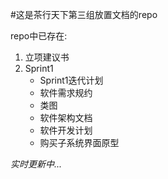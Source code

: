 ﻿#这是茶行天下第三组放置文档的repo


repo中已存在:


1. 立项建议书
2. Sprint1
	* Sprint1迭代计划
	* 软件需求规约
	* 类图
	* 软件架构文档
	* 软件开发计划
	* 购买子系统界面原型


*实时更新中...*